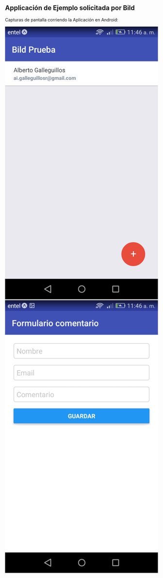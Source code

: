 ## Applicación de Ejemplo solicitada por Bild

Capturas de pantalla corriendo la Aplicación en Android:

![First Screenshot](./Screenshot_1.png "Screenshot 1")
![Second Screenshot](./Screenshot_2.png "Screenshot 2")
